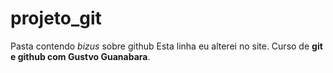 # projeto_git
 Pasta contendo *bizus* sobre github
Esta linha eu alterei no site.
Curso de **git e github com Gustvo Guanabara**.
